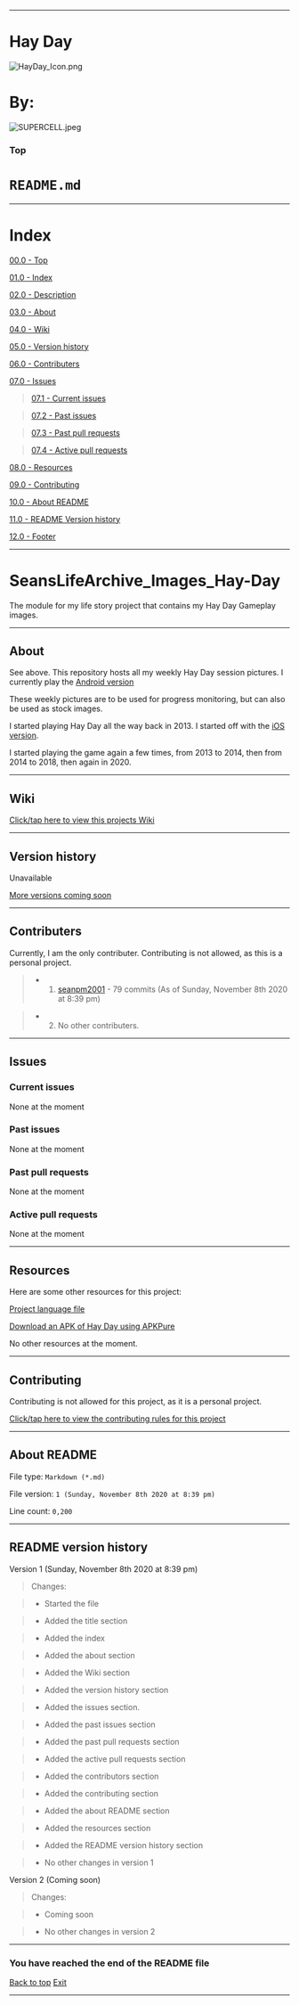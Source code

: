 
***

# Hay Day

![HayDay_Icon.png](HayDay_Icon.png)

# By:

![SUPERCELL.jpeg](SUPERCELL.jpeg)

### Top

# `README.md`

***

# Index

[00.0 - Top](#Top)

[01.0 - Index](#Index)

[02.0 - Description](#SeansLifeArchive_Images_Hay-Day)

[03.0 - About](#About)

[04.0 - Wiki](#Wiki)

[05.0 - Version history](#Version-history)

[06.0 - Contributers](#Contributers)

[07.0 - Issues](#Issues)

> [07.1 - Current issues](#Current-issues)

> [07.2 - Past issues](#Past-issues)

> [07.3 - Past pull requests](#Past-pull-requests)

> [07.4 - Active pull requests](#Active-pull-requests)

[08.0 - Resources](#Resources)

[09.0 - Contributing](#Contributing)

[10.0 - About README](#About-README)

[11.0 - README Version history](#README-version-history)

[12.0 - Footer](#You-have-reached-the-end-of-the-README-file)

***

# SeansLifeArchive_Images_Hay-Day
The module for my life story project that contains my Hay Day Gameplay images.

***

## About

See above. This repository hosts all my weekly Hay Day session pictures. I currently play the [Android version](https://play.google.com/store/apps/details?id=com.supercell.hayday&hl=en_US&gl=US)

These weekly pictures are to be used for progress monitoring, but can also be used as stock images.

I started playing Hay Day all the way back in 2013. I started off with the [iOS version](https://apps.apple.com/us/app/hay-day/id506627515).

I started playing the game again a few times, from 2013 to 2014, then from 2014 to 2018, then again in 2020.

***

## Wiki

[Click/tap here to view this projects Wiki](https://github.com/seanpm2001/SeansLifeArchive_Images_Hay-Day/wiki)

***

## Version history

Unavailable

[More versions coming soon](https://www.example.com)

***

## Contributers

Currently, I am the only contributer. Contributing is not allowed, as this is a personal project.

> * 1. [seanpm2001](https://github.com/seanpm2001/) - 79 commits (As of Sunday, November 8th 2020 at 8:39 pm)

> * 2. No other contributers.

***

## Issues

### Current issues

None at the moment

### Past issues

None at the moment

### Past pull requests

None at the moment

### Active pull requests

None at the moment

***

## Resources

Here are some other resources for this project:

[Project language file](LANG.vala)

[Download an APK of Hay Day using APKPure](https://apkpure.com/hay-day-android/com.supercell.hayday)

No other resources at the moment.

***

## Contributing

Contributing is not allowed for this project, as it is a personal project.

[Click/tap here to view the contributing rules for this project](https://github.com/seanpm2001/SeansLifeArchive_Images_Hay-Day/blob/master/CONTRIBUTING.md)

***

## About README

File type: `Markdown (*.md)`

File version: `1 (Sunday, November 8th 2020 at 8:39 pm)`

Line count: `0,200`

***

## README version history

Version 1 (Sunday, November 8th 2020 at 8:39 pm)

> Changes:

> * Started the file

> * Added the title section

> * Added the index

> * Added the about section

> * Added the Wiki section

> * Added the version history section

> * Added the issues section.

> * Added the past issues section

> * Added the past pull requests section

> * Added the active pull requests section

> * Added the contributors section

> * Added the contributing section

> * Added the about README section

> * Added the resources section

> * Added the README version history section

> * No other changes in version 1

Version 2 (Coming soon)

> Changes:

> * Coming soon

> * No other changes in version 2

***

### You have reached the end of the README file

[Back to top](#Top) [Exit](https://github.com)

***

